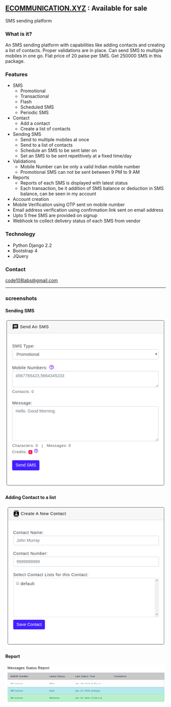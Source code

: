 ## [ECOMMUNICATION.XYZ](https://ecommunication.xyz) : Available for sale
SMS sending platform

### What is it?
An SMS sending platform with capabilities like adding contacts and creating a list of contacts. Proper validations are in place. Can send SMS to multiple mobiles in one go. Flat price of 20 paise per SMS. Get 250000 SMS in this package.



### Features
- SMS  
    - Promotional
    - Transactional
    - Flash 
    - Scheduled SMS
    - Periodic SMS
- Contact
    - Add a contact
    - Create a list of contacts
- Sending SMS
    - Send to multiple mobiles at once
    - Send to a list of contacts
    - Schedule an SMS to be sent later on
    - Set an SMS to be sent repetitively at a fixed time/day
- Validations
    - Mobile Number can be only a valid Indian mobile number
    - Promotional SMS can not be sent between 9 PM to 9 AM
- Reports
    - Reports of each SMS is displayed with latest status
    - Each transaction, be it addition of SMS balance or deduction in SMS balance, can be seen in my account
- Account creation
- Mobile Verification using OTP sent on mobile number
- Email address verification using confirmation link sent on email address
- Upto 5 free SMS are provided on signup
- Webhook to collect delivery status of each SMS from vendor

### Technology
- Python Django 2.2
- Bootstrap 4
- JQuery


### Contact
code108labs@gmail.com

----
### screenshots

#### Sending SMS
![Sending SMS](https://github.com/anuragrana/ecommunication.xyz/blob/master/images/send_sms.png)

#### Adding Contact to a list
![Adding contact to a list](https://github.com/anuragrana/ecommunication.xyz/blob/master/images/create_contact.png)

#### Report
![Report](https://github.com/anuragrana/ecommunication.xyz/blob/master/images/report.png)
